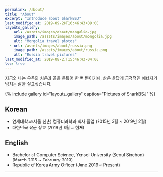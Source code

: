 ```yaml
---
permalink: /about/
title: "About"
excerpt: "Introduce about SharkBSJ"
last_modified_at: 2019-09-28T16:46:43+09:00
layouts_gallery:
  - url: /assets/images/about/mongolia.jpg
    image_path: /assets/images/about/mongolia.jpg
    alt: "Mongolia travel photos"
  - url: /assets/images/about/russia.png
    image_path: /assets/images/about/russia.png
    alt: "Russia travel pictures"
last_modified_at: 2019-08-27T15:46:43-04:00
toc: true
---
```


지금의 나는 우주의 처음과 끝을 통틀어 한 번 뿐이기에, 삶은 삶답게 긍정적인 에너지가 넘치는 삶을 살고싶습니다.

{% include gallery id="layouts_gallery" caption="Pictures of SharkBSJ" %}

## Korean

- 연세대학교(서울 신촌) 컴퓨터과학과 학사 졸업 (2015년 3월 ~ 2019년 2월)
- 대한민국 육군 장교 (2019년 6월 ~ 현재)

## English

- Bachelor of Computer Science, Yonsei University (Seoul Sinchon) (March 2015 ~ February 2019)
- Republic of Korea Army Officer (June 2019 ~ Present)

---